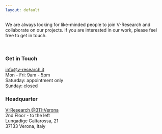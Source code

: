 ```yaml
---
layout: default
---
```


<div class="row text-center">
    <p>
        We are always looking for like-minded people to join V-Research and collaborate on our projects. If you are interested in our work, please feel free to get in touch.
    </p>
</div>
<br>
<div class="row">
    <div class="col-12 col-md-6 text-center">
        <h3 class="title-margin">
            Get in Touch
            <i class="far fa-comments"></i>
        </h3>
        <p class="text-div b-cont-margin">
            <a href="mailto: info@v-research.it" target="blank">
                info@v-research.it
            </a><br>
            Mon - Fri: 9am - 5pm<br>
            Saturday: appointment only<br>
            Sunday: closed<br>
        </p>
    </div>
    <div class="col-12 col-md-6 text-center">
        <h3 class="title-margin">
            Headquarter
            <i class="far fa-building"></i>
        </h3>
        <p class="text-div b-cont-margin">
            <a href="https://goo.gl/maps/ywMzutimbX7GaC6c9" target="blank">V-Research @311-Verona</a><br>
    2nd Floor - to the left<br>
            Lungadige Galtarossa, 21<br>
            37133 Verona, Italy<br>
        </p>
    </div>
</div>

<script>
    $(".contacts").addClass("nav-text-color");
</script>